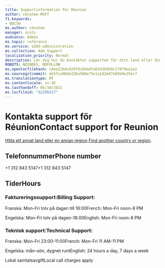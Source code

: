 ```yaml
---
title: Supportinformation för Réunion
author: cmcatee-MSFT
f1.keywords:
- NOCSH
ms.author: cmcatee
manager: scotv
audience: Admin
ms.topic: reference
ms.service: o365-administration
ms.collection: Adm_Support
localization_priority: Normal
description: Lär dig hur du kontaktar supporten för ditt land eller din region.
ROBOTS: NOINDEX, NOFOLLOW
ms.openlocfilehash: c4ee22bdcd297dc8dad7a819303b9c17879ee2a2
ms.sourcegitcommit: de5fce90de22ba588e75e1a1d2e87e03b9e25ec7
ms.translationtype: MT
ms.contentlocale: sv-SE
ms.lasthandoff: 05/10/2021
ms.locfileid: "52295517"
---
```

# <a name="contact-support-for-reunion"></a><span data-ttu-id="c685f-103">Kontakta support för Réunion</span><span class="sxs-lookup"><span data-stu-id="c685f-103">Contact support for Reunion</span></span>

<span data-ttu-id="c685f-104">[Hitta ett annat land eller en annan region](../../business-video/get-help-support.md).</span><span class="sxs-lookup"><span data-stu-id="c685f-104">[Find another country or region](../../business-video/get-help-support.md).</span></span>

## <a name="phone-number"></a><span data-ttu-id="c685f-105">Telefonnummer</span><span class="sxs-lookup"><span data-stu-id="c685f-105">Phone number</span></span>
<span data-ttu-id="c685f-106">+1 312 843 5147</span><span class="sxs-lookup"><span data-stu-id="c685f-106">+1 312 843 5147</span></span>

## <a name="hours"></a><span data-ttu-id="c685f-107">Tider</span><span class="sxs-lookup"><span data-stu-id="c685f-107">Hours</span></span>
### <a name="billing-support"></a><span data-ttu-id="c685f-108">Faktureringssupport:</span><span class="sxs-lookup"><span data-stu-id="c685f-108">Billing Support:</span></span>

<span data-ttu-id="c685f-109">Franska: Mon-Fri tolv på dagen till 18:00</span><span class="sxs-lookup"><span data-stu-id="c685f-109">French: Mon-Fri noon-8 PM</span></span>

<span data-ttu-id="c685f-110">Engelska: Mon-Fri tolv på dagen–18:00</span><span class="sxs-lookup"><span data-stu-id="c685f-110">English: Mon-Fri noon-8 PM</span></span>

### <a name="technical-support"></a><span data-ttu-id="c685f-111">Teknisk support:</span><span class="sxs-lookup"><span data-stu-id="c685f-111">Technical Support:</span></span>

<span data-ttu-id="c685f-112">Franska: Mon-Fri 23:00–11:00</span><span class="sxs-lookup"><span data-stu-id="c685f-112">French: Mon-Fri 11 AM-11 PM</span></span>

<span data-ttu-id="c685f-113">Engelska: mån–sön, dygnet runt</span><span class="sxs-lookup"><span data-stu-id="c685f-113">English: 24 hours a day, 7 days a week</span></span>

<span data-ttu-id="c685f-114">Lokal samtalsavgift</span><span class="sxs-lookup"><span data-stu-id="c685f-114">Local call charges apply</span></span>
